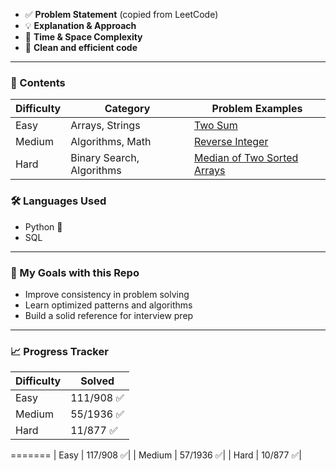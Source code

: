 * ✅ **Problem Statement** (copied from LeetCode)
* 💡 **Explanation & Approach**
* 🧠 **Time & Space Complexity**
* 🧾 **Clean and efficient code**

---

### 📑 Contents

| Difficulty | Category        | Problem Examples                                                           |
| ---------- | --------------- | -------------------------------------------------------------------------- |
| Easy       | Arrays, Strings | [Two Sum](https://github.com/mahimarawat0707/Leetcode-problem-/blob/main/1.%20Two%20Sum/readme.md)                                               |
| Medium     | Algorithms, Math | [Reverse Integer](https://github.com/mahimarawat0707/Leetcode-problem-/tree/main/7.%20Reverse%20Integer)                           |
| Hard       | Binary Search, Algorithms| [Median of Two Sorted Arrays](https://github.com/mahimarawat0707/Leetcode-problem-/blob/main/4.%20Median%20of%20Two%20Sorted%20Arrays/readme.md) |


### 🛠️ Languages Used

* Python 🐍
* SQL

---

### 🧠 My Goals with this Repo
* Improve consistency in problem solving
* Learn optimized patterns and algorithms
* Build a solid reference for interview prep

---
### 📈 Progress Tracker

| Difficulty | Solved |
| ---------- | ------ |
| Easy       | 111/908 ✅|
| Medium     | 55/1936 ✅|
| Hard       | 11/877   ✅|
=======
| Easy       | 117/908 ✅|
| Medium     | 57/1936 ✅|
| Hard       | 10/877   ✅|
